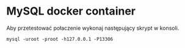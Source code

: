 # MySQL docker container

Aby przetestować połaczenie wykonaj następujący skrypt w konsoli.

```
mysql -uroot -proot -h127.0.0.1 -P13306
```

